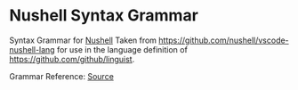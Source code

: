 # Nushell Syntax Grammar

Syntax Grammar for [Nushell](https://github.com/nushell/nushell)
Taken from https://github.com/nushell/vscode-nushell-lang for use in the language definition of https://github.com/github/linguist.

Grammar Reference: [Source](https://github.com/nushell/vscode-nushell-lang/tree/main/syntaxes)
